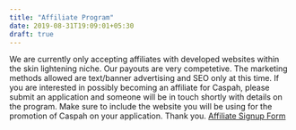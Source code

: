 ```yaml
---
title: "Affiliate Program"
date: 2019-08-31T19:09:01+05:30
draft: true
---
```


 We are currently only accepting affiliates with developed websites within the skin lightening niche. Our payouts are very competetive. The marketing methods allowed are text/banner advertising and SEO only at this time. If you are interested in possibly becoming an affiliate for Caspah, please submit an application and someone will be in touch shortly with details on the program. Make sure to include the website you will be using for the promotion of Caspah on your application. Thank you.
 <a href="../affilate-signup">Affiliate Signup Form</a>